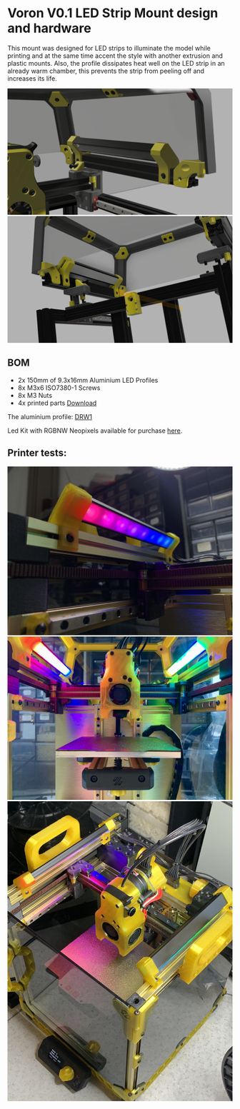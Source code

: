 # Voron V0.1 LED Strip Mount design and hardware
This mount was designed for LED strips to illuminate the model while printing and at the same time accent the style with another extrusion and plastic mounts. Also, the profile dissipates heat well on the LED strip in an already warm chamber, this prevents the strip from peeling off and increases its life.

![IMG1](images/LedMount_Render_Front.png)![IMG2](images/LedMount_Render_Back.png)

## BOM
+ 2x 150mm of 9.3x16mm Aluminium LED Profiles
+ 8x M3x6 ISO7380-1 Screws
+ 8x M3 Nuts
+ 4x printed parts [Download](/STL)

The aluminium profile: [DRW1](images/drawingProfile.jpg)

Led Kit with RGBNW Neopixels available for purchase [here](https://lecktor.com/en/v0-misc/1014-led-strip-mount-for-voron-v01.html).
## Printer tests:
![IMG3](images/IMG_5454.JPG)
![IMG4](images/IMG_5457.JPG)
![IMG5](images/IMG_5458.JPG)
